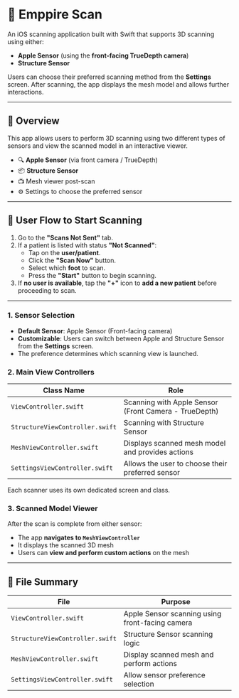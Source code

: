 
# 📱 Emppire Scan

An iOS scanning application built with Swift that supports 3D scanning using either:

- **Apple Sensor** (using the **front-facing TrueDepth camera**)
- **Structure Sensor**

Users can choose their preferred scanning method from the **Settings** screen. After scanning, the app displays the mesh model and allows further interactions.

---

## 🧾 Overview

This app allows users to perform 3D scanning using two different types of sensors and view the scanned model in an interactive viewer.

- 🔍 **Apple Sensor** (via front camera / TrueDepth)
- 📦 **Structure Sensor**
- 📺 Mesh viewer post-scan
- ⚙️ Settings to choose the preferred sensor

---

## 🧭 User Flow to Start Scanning

1. Go to the **"Scans Not Sent"** tab.
2. If a patient is listed with status **"Not Scanned"**:
   - Tap on the **user/patient**.
   - Click the **"Scan Now"** button.
   - Select which **foot** to scan.
   - Press the **"Start"** button to begin scanning.
3. If **no user is available**, tap the **"+"** icon to **add a new patient** before proceeding to scan.

---

### 1. Sensor Selection

- **Default Sensor**: Apple Sensor (Front-facing camera)
- **Customizable**: Users can switch between Apple and Structure Sensor from the **Settings** screen.
- The preference determines which scanning view is launched.

### 2. Main View Controllers

| Class Name                    | Role                                                 |
|------------------------------|------------------------------------------------------|
| `ViewController.swift`       | Scanning with Apple Sensor (Front Camera - TrueDepth)|
| `StructureViewController.swift` | Scanning with Structure Sensor                     |
| `MeshViewController.swift`   | Displays scanned mesh model and provides actions     |
| `SettingsViewController.swift` | Allows the user to choose their preferred sensor   |

Each scanner uses its own dedicated screen and class.

### 3. Scanned Model Viewer

After the scan is complete from either sensor:
- The app **navigates to `MeshViewController`**
- It displays the scanned 3D mesh
- Users can **view and perform custom actions** on the mesh

---

## 📂 File Summary

| File                        | Purpose                                         |
|-----------------------------|-------------------------------------------------|
| `ViewController.swift`       | Apple Sensor scanning using front-facing camera |
| `StructureViewController.swift` | Structure Sensor scanning logic            |
| `MeshViewController.swift`   | Display scanned mesh and perform actions        |
| `SettingsViewController.swift` | Allow sensor preference selection             |
